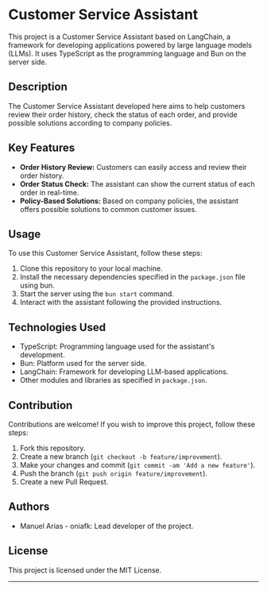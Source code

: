 # Customer Service Assistant

This project is a Customer Service Assistant based on LangChain, a framework for developing applications powered by large language models (LLMs). It uses TypeScript as the programming language and Bun on the server side.

## Description

The Customer Service Assistant developed here aims to help customers review their order history, check the status of each order, and provide possible solutions according to company policies.

## Key Features

- **Order History Review:** Customers can easily access and review their order history.
- **Order Status Check:** The assistant can show the current status of each order in real-time.
- **Policy-Based Solutions:** Based on company policies, the assistant offers possible solutions to common customer issues.

## Usage

To use this Customer Service Assistant, follow these steps:

1. Clone this repository to your local machine.
2. Install the necessary dependencies specified in the `package.json` file using bun.
3. Start the server using the `bun start` command.
4. Interact with the assistant following the provided instructions.

## Technologies Used

- TypeScript: Programming language used for the assistant's development.
- Bun: Platform used for the server side.
- LangChain: Framework for developing LLM-based applications.
- Other modules and libraries as specified in `package.json`.

## Contribution

Contributions are welcome! If you wish to improve this project, follow these steps:

1. Fork this repository.
2. Create a new branch (`git checkout -b feature/improvement`).
3. Make your changes and commit (`git commit -am 'Add a new feature'`).
4. Push the branch (`git push origin feature/improvement`).
5. Create a new Pull Request.

## Authors

- Manuel Arias - oniafk: Lead developer of the project.

## License

This project is licensed under the MIT License.

---
